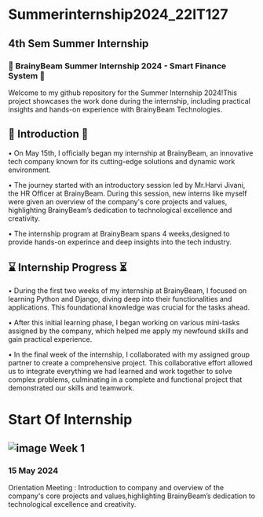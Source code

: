 # Summerinternship2024_22IT127
## 4th Sem Summer Internship
### 🌟 BrainyBeam Summer Internship 2024 - Smart Finance System 🌟
Welcome to my github repository for the Summer Internship 2024!This project showcases the work done during the internship, including practical insights and hands-on experience with BrainyBeam Technologies.

## 🚀 Introduction 🚀
•	On May 15th, I officially began my internship at BrainyBeam, an innovative tech company known for its cutting-edge solutions and dynamic work environment. 

•	The journey started with an introductory session led by Mr.Harvi Jivani, the HR Officer at BrainyBeam. During this session, new interns like myself were given an overview of the company's core projects and values, highlighting BrainyBeam’s dedication to technological excellence and creativity.

•	The internship program at BrainyBeam spans 4 weeks,designed to provide hands-on experince and deep insights into the tech industry.

## ⌛ Internship Progress ⏳
•	During the first two weeks of my internship at BrainyBeam, I focused on learning Python and Django, diving deep into their functionalities and applications. This foundational knowledge was crucial for the tasks ahead. 

•	After this initial learning phase, I began working on various mini-tasks assigned by the company, which helped me apply my newfound skills and gain practical experience.

•	In the final week of the internship, I collaborated with my assigned group partner to create a comprehensive project. This collaborative effort allowed us to integrate everything we had learned and work together to solve complex problems, culminating in a complete and functional project that demonstrated our skills and teamwork.

# Start Of Internship

## ![image](https://github.com/prem028/summerinternship2024_22IT127/assets/121212405/679123e9-3f67-46d5-a05b-dbe01c57dbb3)  Week 1

### 15 May 2024
Orientation Meeting : Introduction to company and overview of the company's core projects and values,highlighting BrainyBeam’s dedication to technological excellence and creativity.


